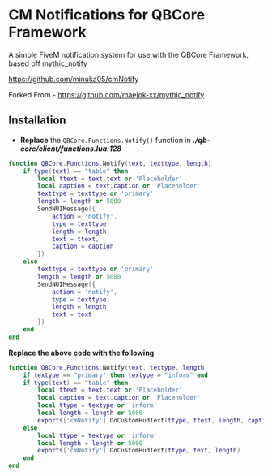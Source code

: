 # CM Notifications for QBCore Framework

A simple FiveM notification system for use with the QBCore Framework, based off mythic_notify

https://github.com/minuka05/cmNotify

Forked From - https://github.com/maejok-xx/mythic_notify

## Installation

- **Replace** the `QBCore.Functions.Notify()` function in _**./qb-core/client/functions.lua:128**_
```lua
function QBCore.Functions.Notify(text, texttype, length)
    if type(text) == "table" then
        local ttext = text.text or 'Placeholder'
        local caption = text.caption or 'Placeholder'
        texttype = texttype or 'primary'
        length = length or 5000
        SendNUIMessage({
            action = 'notify',
            type = texttype,
            length = length,
            text = ttext,
            caption = caption
        })
    else
        texttype = texttype or 'primary'
        length = length or 5000
        SendNUIMessage({
            action = 'notify',
            type = texttype,
            length = length,
            text = text
        })
    end
end
```

__**Replace the above code  with the following**__
```lua
function QBCore.Functions.Notify(text, textype, length)
    if textype == "primary" then textype = "inform" end
    if type(text) == "table" then
        local ttext = text.text or 'Placeholder'
        local caption = text.caption or 'Placeholder'
        local ttype = textype or 'inform'
        local length = length or 5000
        exports['cmNotify']:DoCustomHudText(ttype, ttext, length, caption)
    else
        local ttype = textype or 'inform'
        local length = length or 5000
        exports['cmNotify']:DoCustomHudText(ttype, text, length)
    end
end
```
